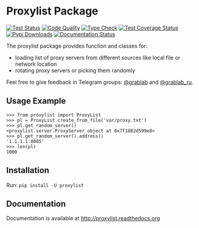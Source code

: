 # Proxylist Package

[![Test Status](https://github.com/lorien/proxylist/actions/workflows/test.yml/badge.svg)](https://github.com/lorien/proxylist/actions/workflows/test.yml)
[![Code Quality](https://github.com/lorien/proxylist/actions/workflows/check.yml/badge.svg)](https://github.com/lorien/proxylist/actions/workflows/test.yml)
[![Type Check](https://github.com/lorien/proxylist/actions/workflows/mypy.yml/badge.svg)](https://github.com/lorien/proxylist/actions/workflows/mypy.yml)
[![Test Coverage Status](https://coveralls.io/repos/github/lorien/proxylist/badge.svg)](https://coveralls.io/github/lorien/proxylist)
[![Pypi Downloads](https://img.shields.io/pypi/dw/proxylist?label=Downloads)](https://pypistats.org/packages/proxylist)
[![Documentation Status](https://readthedocs.org/projects/proxylist/badge/?version=latest)](http://user-agent.readthedocs.org)

The proxylist package provides function and classes for:

- loading list of proxy servers from different sources like local file or network location
- rotating proxy servers or picking them randomly

Feel free to give feedback in Telegram groups: [@grablab](https://t.me/grablab) and [@grablab\_ru](https://t.me/grablab_ru).

## Usage Example

```
>>> from proxylist import ProxyList
>>> pl = ProxyList.create_from_file('var/proxy.txt')
>>> pl.get_random_server()
<proxylist.server.ProxyServer object at 0x7f1882d599e8>
>>> pl.get_random_server().address()
'1.1.1.1:8085'
>>> len(pl)
1000
```

## Installation

Run: `pip install -U proxylist`


## Documentation

Documentation is available at http://proxylist.readthedocs.org
